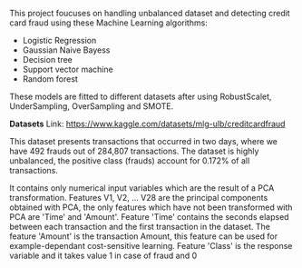 This project foucuses on handling unbalanced dataset and detecting credit card fraud using these Machine Learning algorithms:
- Logistic Regression
- Gaussian Naive Bayess
- Decision tree
- Support vector machine
- Random forest

These models are fitted to different datasets after using RobustScalet, UnderSampling, OverSampling and SMOTE.

**Datasets**
Link: https://www.kaggle.com/datasets/mlg-ulb/creditcardfraud

This dataset presents transactions that occurred in two days, where we have 492 frauds out of 284,807 transactions. The dataset is highly unbalanced, the positive class (frauds) account for 0.172% of all transactions.

It contains only numerical input variables which are the result of a PCA transformation. Features V1, V2, … V28 are the principal components obtained with PCA, the only features which have not been transformed with PCA are 'Time' and 'Amount'. Feature 'Time' contains the seconds elapsed between each transaction and the first transaction in the dataset. The feature 'Amount' is the transaction Amount, this feature can be used for example-dependant cost-sensitive learning. Feature 'Class' is the response variable and it takes value 1 in case of fraud and 0 
